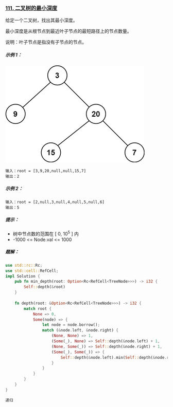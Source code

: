 ### [111. 二叉树的最小深度](https://leetcode.cn/problems/minimum-depth-of-binary-tree/)
给定一个二叉树，找出其最小深度。

最小深度是从根节点到最近叶子节点的最短路径上的节点数量。

说明：叶子节点是指没有子节点的节点。



##### 示例 1：
![img.png](img.png)
```
输入：root = [3,9,20,null,null,15,7]
输出：2
```

##### 示例 2：
```
输入：root = [2,null,3,null,4,null,5,null,6]
输出：5
```

##### 提示：
- 树中节点数的范围在 [ 0, 10<sup>5</sup> ] 内
- -1000 <= Node.val <= 1000

##### 题解：
```rust
use std::rc::Rc;
use std::cell::RefCell;
impl Solution {
    pub fn min_depth(root: Option<Rc<RefCell<TreeNode>>>) -> i32 {
        Self::depth(&root)
    }

    fn depth(root: &Option<Rc<RefCell<TreeNode>>>) -> i32 {
        match root {
            None => 0,
            Some(node) => {
                let node = node.borrow();
                match (&node.left, &node.right) {
                    (None, None) => 1,
                    (Some(_), None) => Self::depth(&node.left) + 1,
                    (None, Some(_)) => Self::depth(&node.right) + 1,
                    (Some(_), Some(_)) => {
                        Self::depth(&node.left).min(Self::depth(&node.right)) + 1
                    }
                }
            }
        }
    }
}
```

`递归`
